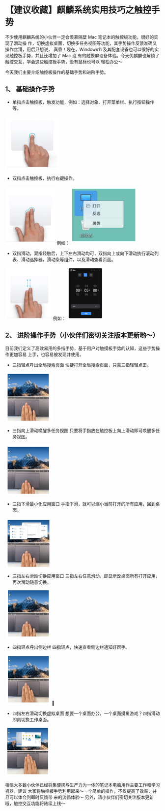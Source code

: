 # 【建议收藏】麒麟系统实用技巧之触控手势
不少使用麒麟系统的小伙伴一定会羡慕隔壁 Mac 笔记本的触控板功能，很好的实现了滑动操
作，切换虚拟桌面，切换多任务视图等功能，其手势操作反馈准确又操作丝滑，用后只想说，
真香！现在，Windows11 及其配套设备也可以很好的实现触控板手势，并且还增加了 Mac 没
有的触摸屏设备体验。今天优麒麟也解锁了触控交互，学会这些触控板手势，没有鼠标也可以
轻松办公～

今天我们主要介绍触控板操作的基础手势和进阶手势。
## 1、 基础操作手势
- 单指点击触控板，触发功能，例如：选择对象、打开菜单栏、执行按钮操作等。

![image1](./assets/实用技巧之触控手势/image1.png)

- 双指点击触控板，执行右键操作。

![image2](./assets/实用技巧之触控手势/image2.png)
例如：
![image3](./assets/实用技巧之触控手势/image3.png)

- 双指滑动，双指轻触后，上下左右滑动均可，双指向上或向下滑动执行滚动列表、滑动选择器，滑动条等组件，以及滑动查看页面。

![image4](./assets/实用技巧之触控手势/image4.png)
例如：
![image5](./assets/实用技巧之触控手势/image5.png)

## 2、 进阶操作手势（小伙伴们密切关注版本更新哟～）
目前我们定义了高效易用的多指手势，基于用户对触摸板手势的认知，这些手势操作更加容易
上手，也容易被发现并使用。

- 三指轻点呼出全局搜索页面
快捷打开全局搜索页面，只需三指轻轻点击。

![image6](./assets/实用技巧之触控手势/image6.png)

- 三指向上滑动唤醒多任务视图
只要将手指放在触控板上向上滑动即可唤醒多任务视图。

![image7](./assets/实用技巧之触控手势/image7.png)

- 三指下滑最小化应用窗口
手指下滑，就可以缩小当前打开的所有应用，回到桌面。

![image8](./assets/实用技巧之触控手势/image8.png)

- 三指左右滑动切换应用窗口
三指左右任意滑动，即显示改桌面所有打开应用，再次滑动随意切换，

![image9](./assets/实用技巧之触控手势/image9.png)

- 四指轻点呼出侧边栏
四指轻点，快速查看侧边栏通知好帮手。

![image10](./assets/实用技巧之触控手势/image10.png)
 
- 四指左右滑动切换虚拟桌面
想要一个桌面办公，一个桌面摸鱼游戏？四指滑动即刻切换工作桌面。

![image11](./assets/实用技巧之触控手势/image11.png)

相信大多数小伙伴已经将集便携与生产力为一体的笔记本电脑用作主要工作和学习机器，建议
大家将触控板手势利用起来～一个简单的操作，不仅提高了效率，并且可以体会到即时反馈带
来的流畅体验～
另外，请小伙伴们密切关注版本更新哦，触控交互功能将陆续上线～